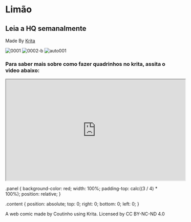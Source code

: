 # Limão
<meta charset="utf-8" name="viewport" 
        content= "width=device-width, initial-scale=1.0">
        
## Leia a HQ semanalmente
Made By [Krita](https://www.krita.org)

![0001](https://user-images.githubusercontent.com/88214445/127722384-7e12040a-b165-459f-b0ee-78bea1ccfc66.jpg)
![0002-b](https://user-images.githubusercontent.com/88214445/127722437-d45d8c42-7cd7-4582-aac5-709b623e7fab.jpg)
![auto001](https://user-images.githubusercontent.com/88214445/127742194-2c34486d-995c-4e08-a873-f8c9a199db06.jpg)


### Para saber mais sobre como fazer quadrinhos no krita, assita o video abaixo:
<div class="container">
    <div class="panel">
        <div class="content"><iframe width="560" height="315" src="https://www.youtube.com/embed/A7olKdIEtNQ" title="YouTube video player" frameborder="1" allow="accelerometer; autoplay; clipboard-write; encrypted-media; gyroscope; picture-in-picture" allowfullscreen></iframe></div>
    </div>
</div>

.panel {
    background-color: red;
    width: 100%;
    padding-top: calc((3 / 4) * 100%);
    position: relative;
}

.content {
    position: absolute;
    top: 0;
    right: 0;
    bottom: 0;
    left: 0;
}

A web comic made by Coutinho using Krita.
Licensed by CC BY-NC-ND 4.0  

